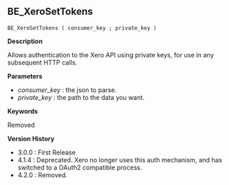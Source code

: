 ## BE_XeroSetTokens

    BE_XeroSetTokens ( consumer_key ; private_key )

**Description**  

Allows authentication to the Xero API using private keys, for use in any subsequent HTTP calls.

**Parameters**

* *consumer_key* : the json to parse.
* *private_key* : the path to the data you want.

**Keywords**  

Removed

**Version History**

* 3.0.0 : First Release
* 4.1.4 : Deprecated.  Xero no longer uses this auth mechanism, and has switched to a OAuth2 compatible process.
* 4.2.0 : Removed.

